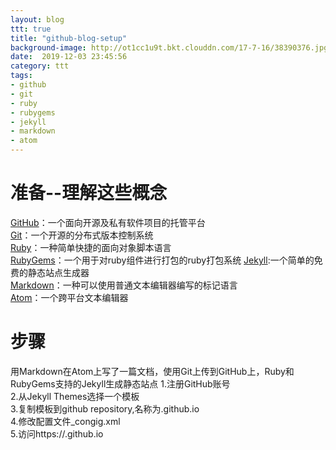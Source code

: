 ```yaml
---
layout: blog
ttt: true
title: "github-blog-setup"
background-image: http://ot1cc1u9t.bkt.clouddn.com/17-7-16/38390376.jpg
date:  2019-12-03 23:45:56
category: ttt
tags:
- github
- git
- ruby
- rubygems
- jekyll
- markdown
- atom
---
```


# 准备--理解这些概念
[GitHub](https://github.com/)：一个面向开源及私有软件项目的托管平台  
[Git](https://git-scm.com/)：一个开源的分布式版本控制系统  
[Ruby](https://www.ruby-lang.org/zh_cn/)：一种简单快捷的面向对象脚本语言  
[RubyGems](https://rubygems.org/)：一个用于对ruby组件进行打包的ruby打包系统
[Jekyll](https://jekyllrb.com/):一个简单的免费的静态站点生成器  
[Markdown](http://www.markdown.cn/)：一种可以使用普通文本编辑器编写的标记语言  
[Atom](https://atom.io/)：一个跨平台文本编辑器  
# 步骤  
用Markdown在Atom上写了一篇文档，使用Git上传到GitHub上，Ruby和RubyGems支持的Jekyll生成静态站点
1.注册GitHub账号  
2.从Jekyll Themes选择一个模板  
3.复制模板到github repository,名称为<user>.github.io  
4.修改配置文件_congig.xml  
5.访问https://<user>.github.io
